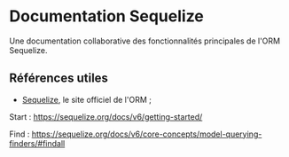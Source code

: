 # Documentation Sequelize

Une documentation collaborative des fonctionnalités principales de l'ORM Sequelize.

## Références utiles

- [Sequelize](https://sequelize.org/), le site officiel de l'ORM ;



Start : https://sequelize.org/docs/v6/getting-started/

Find : https://sequelize.org/docs/v6/core-concepts/model-querying-finders/#findall